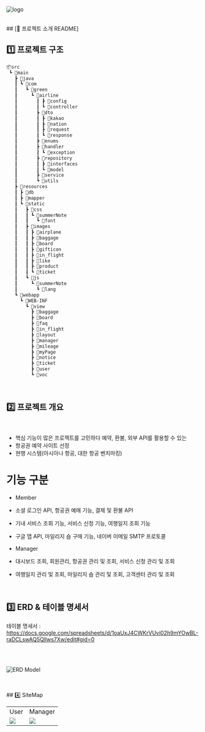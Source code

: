 ![logo](https://github.com/moon335/tenco_shop_project/assets/124985978/d5eca6a3-8cd6-4ea6-a4a7-5ebc1776fcfe)


<br>
## [👋 프로젝트 소개 README]
<br>

## 1️⃣ 프로젝트 구조

```bash
📦src
 ┗ 📂main
   ┣ 📂java
   ┃ ┗ 📂com
   ┃   ┗ 📂green
   ┃     ┗ 📂airline
   ┃       ┃ ┣ 📂config
   ┃       ┃ ┗ 📂controller
   ┃       ┣ 📂dto
   ┃       ┃ ┣ 📂kakao
   ┃       ┃ ┣ 📂nation
   ┃       ┃ ┣ 📂request
   ┃       ┃ ┗ 📂response
   ┃       ┣ 📂enums
   ┃       ┣ 📂handler
   ┃       ┃ ┗ 📂exception
   ┃       ┣ 📂repository
   ┃       ┃ ┣ 📂interfaces
   ┃       ┃ ┗ 📂model
   ┃       ┣ 📂service
   ┃       ┗ 📂utils
   ┣ 📂resources
   ┃ ┣ 📂db
   ┃ ┣ 📂mapper
   ┃ ┗ 📂static
   ┃   ┣ 📂css
   ┃   ┃ ┗ 📂summerNote
   ┃   ┃   ┗ 📂font
   ┃   ┣ 📂images
   ┃   ┃ ┣ 📂airplane
   ┃   ┃ ┣ 📂baggage
   ┃   ┃ ┣ 📂board
   ┃   ┃ ┣ 📂gifticon
   ┃   ┃ ┣ 📂in_flight
   ┃   ┃ ┣ 📂like
   ┃   ┃ ┣ 📂product
   ┃   ┃ ┗ 📂ticket
   ┃   ┗ 📂js
   ┃     ┗ 📂summerNote
   ┃       ┗ 📂lang
   ┗ 📂webapp
     ┗ 📂WEB-INF
       ┗ 📂view
         ┣ 📂baggage
         ┣ 📂board
         ┣ 📂faq
         ┣ 📂in_flight
         ┣ 📂layout
         ┣ 📂manager
         ┣ 📂mileage
         ┣ 📂myPage
         ┣ 📂notice
         ┣ 📂ticket
         ┣ 📂user
         ┗ 📂voc

```

<br>

## 2️⃣ 프로젝트 개요

<br>

* 핵심 기능이 많은 프로젝트를 고민하다 예약, 환불, 외부 API를 활용할 수 있는
* 항공권 예약 사이트 선정
* 현행 시스템(아시아나 항공, 대한 항공 벤치마킹)

# 기능 구분
* Member
* 소셜 로그인 API, 항공권 예매 기능, 결제 및 환불 API
* 기내 서비스 조회 기능, 서비스 신청 기능, 여행일지 조회 기능
* 구글 맵 API, 마일리지 숍 구매 기능, 네이버 이메일 SMTP 프로토콜

* Manager
* 대시보드 조회, 회원관리, 항공권 관리 및 조회, 서비스 신청 관리 및 조회
* 여행일지 관리 및 조회, 마일리지 숍 관리 및 조회, 고객센터 관리 및 조회


<br>

## 3️⃣ ERD & 테이블 명세서
테이블 명세서 : https://docs.google.com/spreadsheets/d/1oaUxJ4CWKrVUvi02h9mYOwBL-raDCLswAQ5Qllws7Xw/edit#gid=0

<br>
<br>

![ERD Model](https://github.com/seoyounglee0105/green_airline_project/assets/124985978/bf555cc6-78af-4216-868e-4a3a9d152968)


<br>
<br>
## 4️⃣ SiteMap

<table>
<tr>
<td>User</td>
<td>Manager</td>
</tr>
<tr>
<td><img src="https://github.com/moon335/tenco_shop_project/assets/124985978/9349f65c-7f44-4e72-9452-de666038db3a"></td>
<td><img src="https://github.com/moon335/tenco_shop_project/assets/124985978/934db446-eec0-4f8d-bbcb-b34ec7a8e3a5"></td>
</tr>
</table>

